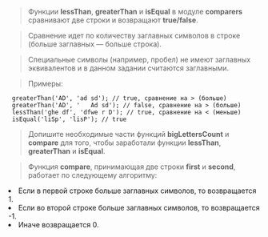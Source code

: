 >Функции **lessThan**, **greaterThan** и **isEqual** в модуле **comparers** сравнивают две строки и возвращают **true/false**.

>Сравнение идет по количеству заглавных символов в строке (больше заглавных — больше строка).

>Специальные символы (например, пробел) не имеют заглавных эквивалентов и в данном задании считаются заглавными.

>Примеры:
    
     greaterThan('AD', 'ad sd'); // true, сравнение на > (больше)
     greaterThan('AD', '   Ad sd'); // false, сравнение на > (больше)
     lessThan('ghe df', 'dfwe r D'); // true, сравнение на < (меньше)
     isEqual('liSp', 'lisP'); // true

    
>Допишите необходимые части функций **bigLettersCount** и **compare**
> для того, чтобы заработали функции **lessThan**, **greaterThan** и **isEqual**.
    
>Функция **compare**, принимающая две строки **first** и **second**, работает по следующему алгоритму:
    
 <li>Если в первой строке больше заглавных символов, то возвращается 1.</li>
 <li>Если во второй строке больше заглавных символов, то возвращается -1.</li>
 <li>Иначе возвращается 0.</li>
